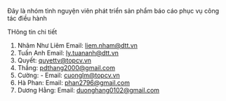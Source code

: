 Đây là nhóm tình nguyện viên phát triển sản phẩm báo cáo phục vụ công tác điều hành

THông tin chi tiết
1. Nhâm Như Liêm  Email: liem.nham@dtt.vn 
2. Tuấn Anh Email: ly.tuananh@dtt.vn 
2. Quyết: quyettv@topcv.vn
3. Thắng:   pdthang2000@gmail.com  
4. Cường: - Email: cuonglm@topcv.vn
5. Hà Phan: Email: phan2796@gmail.com 
6. Dương Hằng: Email: duonghang0102@gmail.com 
